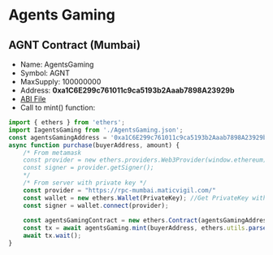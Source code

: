 # Agents Gaming

## AGNT Contract (Mumbai)
- Name: AgentsGaming
- Symbol: AGNT
- MaxSupply: 100000000
- Address: **0xa1C6E299c761011c9ca5193b2Aaab7898A23929b**
- [ABI File](https://github.com/rpmaya/AgentsGaming/blob/main/artifacts/contracts/AgentsGaming.sol/AgentsGaming.json)
- Call to mint() function:
```javascript
import { ethers } from 'ethers';
import IagentsGaming from './AgentsGaming.json';
const agentsGamingAddress = '0xa1C6E299c761011c9ca5193b2Aaab7898A23929b';
async function purchase(buyerAddress, amount) {
    /* From metamask
    const provider = new ethers.providers.Web3Provider(window.ethereum);
    const signer = provider.getSigner();
    */
    /* From server with private key */
    const provider = "https://rpc-mumbai.maticvigil.com/"
    const wallet = new ethers.Wallet(PrivateKey); //Get PrivateKey with dotenv (.env: PrivateKey=xxx)
    const signer = wallet.connect(provider);
   
    const agentsGamingContract = new ethers.Contract(agentsGamingAddress, IagentsGaming, signer); 
    const tx = await agentsGaming.mint(buyerAddress, ethers.utils.parseEther(amount)); 
    await tx.wait();
}
```

